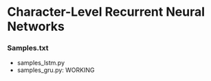 # Character-Level Recurrent Neural Networks

### Samples.txt
- samples_lstm.py
- samples_gru.py: WORKING

